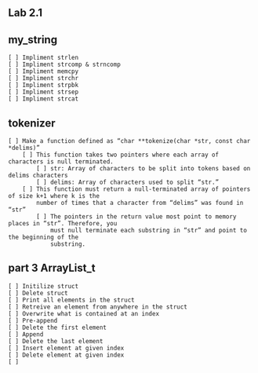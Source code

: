 ## Lab 2.1

## my_string
    [ ] Impliment strlen
    [ ] Impliment strcomp & strncomp
    [ ] Impliment memcpy
    [ ] Impliment strchr
    [ ] Impliment strpbk
    [ ] Impliment strsep
    [ ] Impliment strcat

## tokenizer
    [ ] Make a function defined as “char **tokenize(char *str, const char *delims)”
        [ ] This function takes two pointers where each array of characters is null terminated.
            [ ] str: Array of characters to be split into tokens based on delims characters
            [ ] delims: Array of characters used to split “str.”
        [ ] This function must return a null-terminated array of pointers of size k+1 where k is the
            number of times that a character from “delims” was found in “str”
            [ ] The pointers in the return value most point to memory places in “str”. Therefore, you
                must null terminate each substring in “str” and point to the beginning of the
                substring. 

## part 3 ArrayList_t
    [ ] Initilize struct
    [ ] Delete struct
    [ ] Print all elements in the struct
    [ ] Retreive an element from anywhere in the struct
    [ ] Overwrite what is contained at an index
    [ ] Pre-append
    [ ] Delete the first element
    [ ] Append
    [ ] Delete the last element
    [ ] Insert element at given index
    [ ] Delete element at given index
    [ ] 